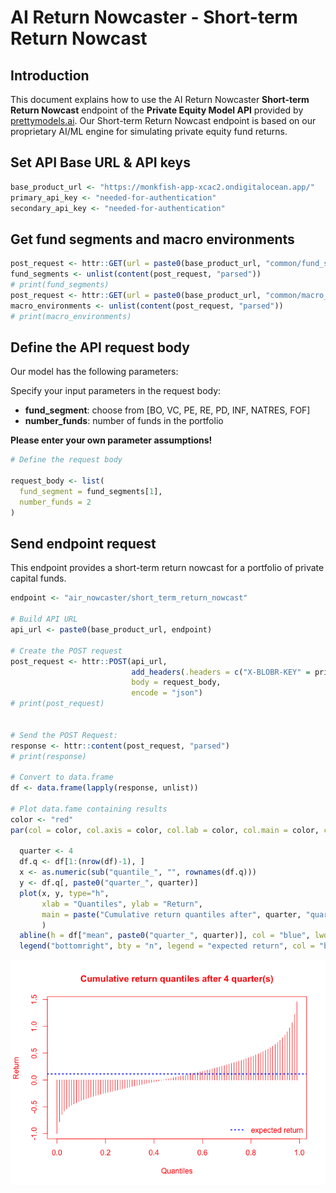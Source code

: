 AI Return Nowcaster - Short-term Return Nowcast
================

## Introduction

This document explains how to use the AI Return Nowcaster **Short-term
Return Nowcast** endpoint of the **Private Equity Model API** provided
by [prettymodels.ai](https://prettymodels.ai). Our Short-term Return
Nowcast endpoint is based on our proprietary AI/ML engine for simulating
private equity fund returns.

## Set API Base URL & API keys

``` r
base_product_url <- "https://monkfish-app-xcac2.ondigitalocean.app/"
primary_api_key <- "needed-for-authentication"
secondary_api_key <- "needed-for-authentication"
```

## Get fund segments and macro environments

``` r
post_request <- httr::GET(url = paste0(base_product_url, "common/fund_segments"))
fund_segments <- unlist(content(post_request, "parsed"))
# print(fund_segments)
post_request <- httr::GET(url = paste0(base_product_url, "common/macro_environments"))
macro_environments <- unlist(content(post_request, "parsed"))
# print(macro_environments)
```

## Define the API request body

Our model has the following parameters:

Specify your input parameters in the request body:

- **fund_segment**: choose from \[BO, VC, PE, RE, PD, INF, NATRES, FOF\]
- **number_funds**: number of funds in the portfolio

**Please enter your own parameter assumptions!**

``` r
# Define the request body

request_body <- list(
  fund_segment = fund_segments[1],
  number_funds = 2
)
```

## Send endpoint request

This endpoint provides a short-term return nowcast for a portfolio of
private capital funds.

``` r
endpoint <- "air_nowcaster/short_term_return_nowcast"

# Build API URL
api_url <- paste0(base_product_url, endpoint)

# Create the POST request
post_request <- httr::POST(api_url,
                           add_headers(.headers = c("X-BLOBR-KEY" = primary_api_key)),
                           body = request_body,
                           encode = "json")
# print(post_request)


# Send the POST Request:
response <- httr::content(post_request, "parsed")
# print(response)

# Convert to data.frame
df <- data.frame(lapply(response, unlist))

# Plot data.fame containing results
color <- "red"
par(col = color, col.axis = color, col.lab = color, col.main = color, col.sub = color, fg = color)

  quarter <- 4
  df.q <- df[1:(nrow(df)-1), ]
  x <- as.numeric(sub("quantile_", "", rownames(df.q)))
  y <- df.q[, paste0("quarter_", quarter)]
  plot(x, y, type="h", 
       xlab = "Quantiles", ylab = "Return", 
       main = paste("Cumulative return quantiles after", quarter, "quarter(s)")
       )
  abline(h = df["mean", paste0("quarter_", quarter)], col = "blue", lwd = 2, lty = 3)
  legend("bottomright", bty = "n", legend = "expected return", col = "blue", lwd = 2, lty = 3)
```

![](short_term_return_nowcast_files/figure-gfm/send%20endpoint%20request-1.png)<!-- -->
